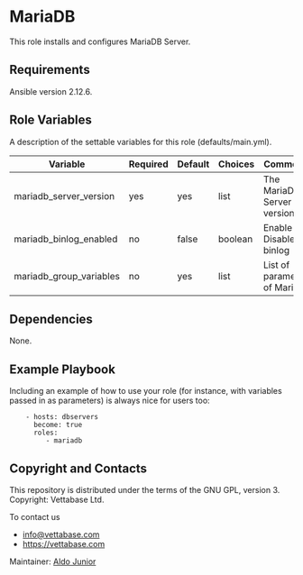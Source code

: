 # MariaDB

This role installs and configures MariaDB Server.

## Requirements

Ansible version 2.12.6.

## Role Variables

A description of the settable variables for this role (defaults/main.yml).

| Variable                | Required | Default | Choices                   | Comments                                 |
|-------------------------|----------|---------|---------------------------|------------------------------------------|
| mariadb_server_version  | yes      | yes      | list                     | The MariaDB Server version               |
| mariadb_binlog_enabled  | no       | false    | boolean                  | Enable or Disable binlog                 |
| mariadb_group_variables | no       | yes      | list                     | List of parameters of MariaDB            |
## Dependencies

None.

## Example Playbook

Including an example of how to use your role (for instance, with variables passed in as parameters) is always nice for users too:
```
    - hosts: dbservers
      become: true
      roles:
         - mariadb
```
## Copyright and Contacts

This repository is distributed under the terms of the GNU GPL, version 3. Copyright: Vettabase Ltd.

To contact us

* info@vettabase.com
* https://vettabase.com

Maintainer: [Aldo Junior](https://github.com/aldoribeirojr)
